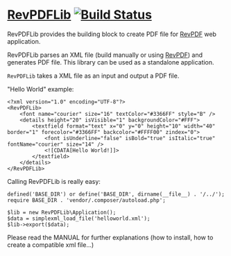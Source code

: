 [RevPDFLib](http://www.revpdf.org) [![Build Status](https://secure.travis-ci.org/rev42/RevPDFLib.png?branch=master)](http://travis-ci.org/rev42/RevPDFLib)
==================================================
RevPDFLib provides the building block to create PDF file for [RevPDF][] web application.

RevPDFLib parses an XML file (build manually or using [RevPDF][]) 
and generates PDF file. This library can be used as a standalone application.

``RevPDFLib`` takes a XML file as an input and output a PDF file.

"Hello World" example:

    <?xml version="1.0" encoding="UTF-8"?>
    <RevPDFLib>
        <font name="courier" size="16" textColor="#3366FF" style="B" />
        <details height="20" isVisible="1" backgroundColor="#FFF">
            <textfield format="text" x="0" y="0" height="10" width="40" border="1" forecolor="#3366FF" backcolor="#FFFF00" zindex="0">
                <font isUnderline="false" isBold="true" isItalic="true" fontName="courier" size="14" />
                <![CDATA[Hello World!]]>
            </textfield>
        </details>
    </RevPDFLib>

Calling RevPDFLib is really easy:

    defined('BASE_DIR') or define('BASE_DIR', dirname(__file__) . '/../');
    require BASE_DIR . 'vendor/.composer/autoload.php';
    
    $lib = new RevPDFLib\Application();
    $data = simplexml_load_file('helloworld.xml');
    $lib->export($data);

Please read the MANUAL for further explanations (how to install, how to create a compatible xml file...)

[RevPDF]: http://www.revpdf.org